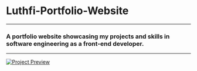 # Luthfi-Portfolio-Website
---
### A portfolio website showcasing my projects and skills in software engineering as a front-end developer.
---

[![Project Preview](https://github.com/user-attachments/assets/7cf210f7-8fb3-4392-aaac-86cb8f1687c2)](https://bit.ly/Luthfi-Web-Portfolio)
